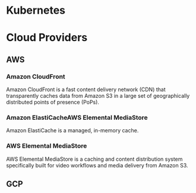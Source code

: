 # Kubernetes


# Cloud Providers

## AWS

### Amazon CloudFront

Amazon CloudFront is a fast content delivery network (CDN) that transparently caches data from Amazon S3 in a large set of geographically distributed points of presence (PoPs).

### Amazon ElastiCacheAWS Elemental MediaStore

Amazon ElastiCache is a managed, in-memory cache.

### AWS Elemental MediaStore

AWS Elemental MediaStore is a caching and content distribution system specifically built for video workflows and media delivery from Amazon S3.

## GCP